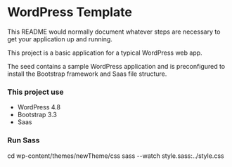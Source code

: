 # WordPress Template #

This README would normally document whatever steps are necessary to get your application up and running.

This project is a basic application for a typical WordPress web app. 

The seed contains a sample WordPress application and is preconfigured to install the Bootstrap framework and Saas file structure.

### This project use ###

* WordPress 4.8
* Bootstrap 3.3
* Saas

### Run Sass ###

cd wp-content/themes/newTheme/css
sass --watch style.sass:../style.css